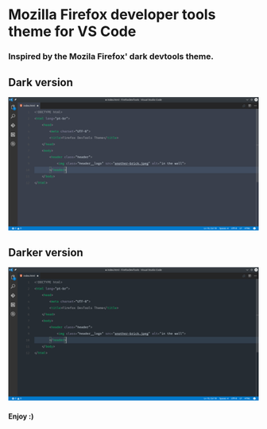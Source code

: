 # Mozilla Firefox developer tools theme for VS Code

### Inspired by the Mozila Firefox' dark devtools theme.

## Dark version
![Dark version](dark-version.png)

## Darker version
![Daker version](darker-version.png)

#### Enjoy :)
